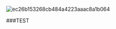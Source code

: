 ![ec26b153268cb484a4223aaac8a1b064](https://github.com/supremekhadka/supremekhadka/assets/108247203/be56c075-16e8-45a9-8a44-5cf140318744)


###TEST
